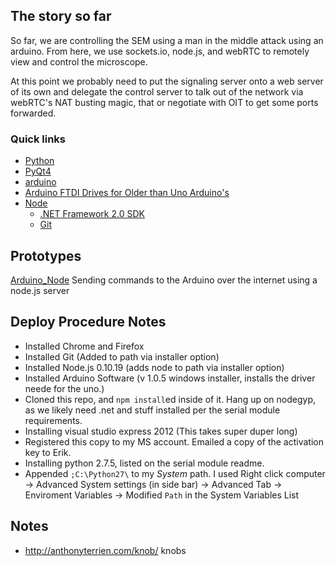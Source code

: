 ## The story so far

So far, we are controlling the SEM using a man in the middle attack using an arduino.  From here, we use sockets.io, node.js, and webRTC to remotely view and control the microscope.

At this point we probably need to put the signaling server onto a web server of its own and delegate the control server to talk out of the network via webRTC's NAT busting magic, that or negotiate with OIT to get some ports forwarded.

### Quick links
- [Python](http://www.python.org/)
- [PyQt4](http://www.riverbankcomputing.co.uk/software/pyqt/download)
- [arduino](http://arduino.cc/en/main/software)
- [Arduino FTDI Drives for Older than Uno Arduino's](http://www.ftdichip.com/Drivers/VCP.htm)
- [Node](http://nodejs.org/)
    - [.NET Framework 2.0 SDK](http://www.microsoft.com/en-us/download/details.aspx?id=19988)
    - [Git](http://git-scm.com/)

## Prototypes
[Arduino_Node](http://brandontilley.com/2012/03/02/controlling-an-arduino-from-nodejs.html) Sending commands to the Arduino over the internet using a node.js server

## Deploy Procedure Notes

- Installed Chrome and Firefox
- Installed Git (Added to path via installer option)
- Installed Node.js 0.10.19 (adds node to path via installer option)
- Installed Arduino Software (v 1.0.5 windows installer, installs the driver neede for the uno.)
- Cloned this repo, and `npm install`ed inside of it.  Hang up on nodegyp, as we likely need .net and stuff installed per the serial module requirements.
- Installing visual studio express 2012 (This takes super duper long)
- Registered this copy to my MS account.  Emailed a copy of the activation key to Erik.
- Installing python 2.7.5, listed on the serial module readme.
- Appended `;C:\Python27\` to my *System* path.  I used Right click computer -> Advanced System settings (in side bar) -> Advanced Tab -> Enviroment Variables -> Modified `Path` in the System Variables List


## Notes
- http://anthonyterrien.com/knob/ knobs
